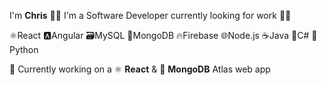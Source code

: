I'm **Chris** 🙋‍♂️ I'm a Software Developer currently looking for work 👨‍💻

⚛️React 🅰️Angular 🗃️MySQL 📑MongoDB 🔥Firebase 🌐Node.js ☕Java 🎵C# 🐍Python

🚀 Currently working on a ⚛ **React** & 🍃 **MongoDB** Atlas web app
